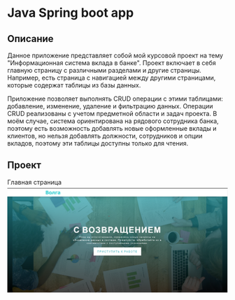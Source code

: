 <h1 style="text-align: left;">Java Spring boot app</h1>

<h2 style="text-align: left;">Описание</h2>
<p style="text-align: left;">
Данное приложение представляет собой мой курсовой проект на тему "Информационная система вклада в банке". Проект включает в себя главную страницу с различными разделами и другие страницы. Например, есть страница с навигацией между другими страницами, которые содержат таблицы из базы данных.

Приложение позволяет выполнять CRUD операции с этими таблицами: добавление, изменение, удаление и фильтрацию данных. Операции CRUD реализованы с учетом предметной области и задач проекта. В моём случае, система ориентирована на рядового сотрудника банка, поэтому есть возможность добавлять новые оформленные вклады и клиентов, но нельзя добавлять должности, сотрудников и опции вкладов, поэтому эти таблицы доступны только для чтения.
</p>

<h2 style="text-align: left;">Проект</h2>
<p style="text-align: left; margin-bottom: 5px;">
Главная страница
</p>
<img src="img/Главная.png" alt="Пример изображения" style="display: block; margin-left: auto; margin-right: auto;">
